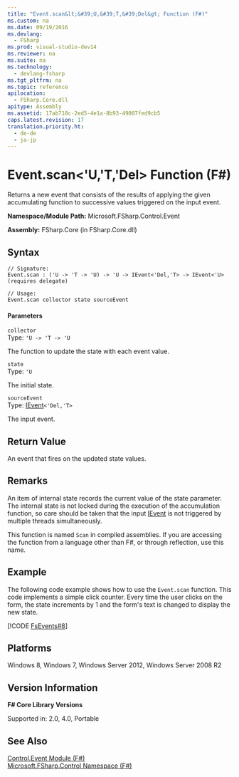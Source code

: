 ```yaml
---
title: "Event.scan&lt;&#39;U,&#39;T,&#39;Del&gt; Function (F#)"
ms.custom: na
ms.date: 09/19/2016
ms.devlang: 
  - FSharp
ms.prod: visual-studio-dev14
ms.reviewer: na
ms.suite: na
ms.technology: 
  - devlang-fsharp
ms.tgt_pltfrm: na
ms.topic: reference
apilocation: 
  - FSharp.Core.dll
apitype: Assembly
ms.assetid: 17ab718c-2ed5-4e1a-8b93-49007fed9cb5
caps.latest.revision: 17
translation.priority.ht: 
  - de-de
  - ja-jp
---
```

# Event.scan&lt;&#39;U,&#39;T,&#39;Del&gt; Function (F#)
Returns a new event that consists of the results of applying the given accumulating function to successive values triggered on the input event.  
  
 **Namespace/Module Path:** Microsoft.FSharp.Control.Event  
  
 **Assembly:** FSharp.Core (in FSharp.Core.dll)  
  
## Syntax  
  
```  
// Signature:  
Event.scan : ('U -> 'T -> 'U) -> 'U -> IEvent<'Del,'T> -> IEvent<'U> (requires delegate)  
  
// Usage:  
Event.scan collector state sourceEvent  
```  
  
#### Parameters  
 `collector`  
 Type: `'U -> 'T -> 'U`  
  
 The function to update the state with each event value.  
  
 `state`  
 Type: `'U`  
  
 The initial state.  
  
 `sourceEvent`  
 Type: [IEvent](../vs140/Control.IEvent--Delegate--Args--Interface--F#-.md)`<'Del,'T>`  
  
 The input event.  
  
## Return Value  
 An event that fires on the updated state values.  
  
## Remarks  
 An item of internal state records the current value of the state parameter. The internal state is not locked during the execution of the accumulation function, so care should be taken that the input [IEvent](../vs140/Control.IEvent--Delegate--Args--Interface--F#-.md) is not triggered by multiple threads simultaneously.  
  
 This function is named `Scan` in compiled assemblies. If you are accessing the function from a language other than F#, or through reflection, use this name.  
  
## Example  
 The following code example shows how to use the `Event.scan` function. This code implements a simple click counter. Every time the user clicks on the form, the state increments by 1 and the form's text is changed to display the new state.  
  
 [!CODE [FsEvents#8](../CodeSnippet/VS_Snippets_Fsharp/fsevents#8)]  
  
## Platforms  
 Windows 8, Windows 7, Windows Server 2012, Windows Server 2008 R2  
  
## Version Information  
 **F# Core Library Versions**  
  
 Supported in: 2.0, 4.0, Portable  
  
## See Also  
 [Control.Event Module (F#)](../vs140/Control.Event-Module--F#-.md)   
 [Microsoft.FSharp.Control Namespace (F#)](../vs140/Microsoft.FSharp.Control-Namespace--F#-.md)